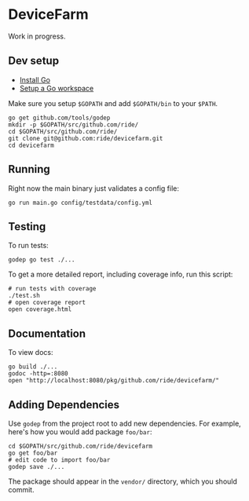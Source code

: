 # DeviceFarm

Work in progress.

## Dev setup

 * [Install Go](https://golang.org/doc/install)
 * [Setup a Go workspace](https://golang.org/doc/code.html)

Make sure you setup `$GOPATH` and add `$GOPATH/bin` to your `$PATH`.

```
go get github.com/tools/godep
mkdir -p $GOPATH/src/github.com/ride/
cd $GOPATH/src/github.com/ride/
git clone git@github.com:ride/devicefarm.git
cd devicefarm
```

## Running

Right now the main binary just validates a config file:

```
go run main.go config/testdata/config.yml
```

## Testing

To run tests:

```
godep go test ./...
```

To get a more detailed report, including coverage info, run this script:

```
# run tests with coverage
./test.sh
# open coverage report
open coverage.html
```

## Documentation

To view docs:

```
go build ./...
godoc -http=:8080
open "http://localhost:8080/pkg/github.com/ride/devicefarm/"
```

## Adding Dependencies

Use `godep` from the project root to add new dependencies. For example,
here's how you would add package `foo/bar`:

```
cd $GOPATH/src/github.com/ride/devicefarm
go get foo/bar
# edit code to import foo/bar
godep save ./...
```

The package should appear in the `vendor/` directory, which you should
commit.

